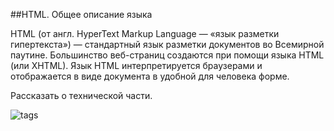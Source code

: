 ##HTML. Общее описание языка

HTML (от англ. HyperText Markup Language — «язык разметки гипертекста») — стандартный язык разметки документов во Всемирной паутине. Большинство веб-страниц создаются при помощи языка HTML (или XHTML). Язык HTML интерпретируется браузерами и отображается в виде документа в удобной для человека форме.

Рассказать о технической части.

![tags](http://upload.wikimedia.org/wikipedia/commons/8/84/HTML.svg)